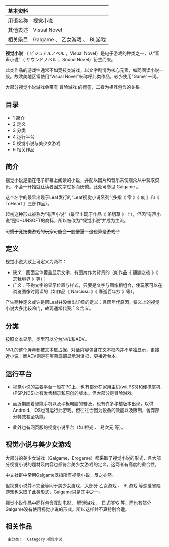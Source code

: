 |  **基本资料**  ||
|---|---|
|用语名称  |  视觉小说   |
|其他表述  |  Visual Novel   |
|相关条目  |  Galgame  、  乙女游戏  、  BL游戏   |
  
**视觉小说** （  ビジュアルノベル  ，Visual Novel）是电子游戏的种类之一，从“音声小说”（  サウンドノベル  ，Sound
Novel）衍生而来。

此类作品的游戏性通常不如竞技类游戏，以文字剧情为核心元素，如同阅读小说一般。故欧美地区常使用“Visual
Novel”来称呼此类作品，较少使用“Game”一词。

大部分视觉小说游戏会带有  冒险游戏  的标签，二者为相互包含的关系。

##  目录

  * 1  简介 
  * 2  定义 
  * 3  分类 
  * 4  运行平台 
  * 5  视觉小说与美少女游戏 
  * 6  相关作品 

##  简介

视觉小说是指在电子屏幕上阅读的小说，并配以图片和音乐来使观众从中获取资讯，不会一开始就让读者因文字过多而厌倦。此处可参见  Galgame  。

这个名字的最早出现于Leaf发行的“Leaf视觉小说系列”(多指《  雫  》《  痕  》和《  ToHeart  》三部作品）。

起初这种形式被称为“有声小说”（最早出现于作品《  弟切草  》上），但因“有声小说”是CHUNSOFT的商标，所以被改为“视觉小说”并成为主流。

~~习惯于竞技类游戏的玩家可能会一脸懵逼：这也算是游戏？~~

##  定义

视觉小说大致上可定义为两种：

  * 狭义：画面全体覆盖显示文字，有图片作为背景的（如作品《  镰鼬之夜  》《  忘我境界  》等）； 
  * 广义：不拘文字的显示位置与样式，只要是文字与图像相组合，使玩家可以在浏览图像时阅读的（如作品《  Narcissu  》《  春逝百年抄  》等）。 

产生两种定义或许是因Leaf并没给出详细的定义；且因年代原因，狭义上的视觉小说大多比较冷门，故现通常代表广义含义。

##  分类

按照文本显示，类型可以分为NVL和ADV。

NVL的整个屏幕都被文本框占据，对话内容包含在文本框内并不单独显示，更接近小说；而ADV则是在屏幕底部显示对话框，更接近台本。

##  运行平台

  * 视觉小说的主要平台一般在PC上，也有部分在家用主机(wii,PS3)和便携掌机(PSP,NDS)上有发售翻录和原创的版本。但大部分是冒险游戏。 

  * 而近期随着智能手机以及平板电脑的普及，也有许多移植版本出现，以供Android、iOS也可运行此游戏。但往往会因为设备的效能以及限制，舍弃部分特效甚至功能。 

  * 此外也有网页版的视觉小说平台（如  橙光  、  易次元  等）。 

##  视觉小说与美少女游戏

大部分的美少女游戏（Galgame、Erogame）都采取了视觉小说的形式，且大部分视觉小说的题材及内容也都符合美少女游戏的定义，这两者有高度的重合性。

中文社群中常用Galgame泛指所有视觉小说，反之亦然。

但视觉小说并不完全等同于美少女游戏，大部分  乙女游戏  、  BL游戏  等恋爱冒险游戏也采取了此类形式，Galgame只是其中之一。

视觉小说作品中同样包含互动电影、  解谜游戏  、  日式RPG  等。而也有部分Galgame没有使用视觉小说的形式。所以这样并不算特别合适。

##  相关作品

     主分类：  Category:视觉小说 

